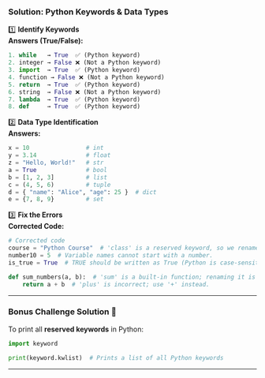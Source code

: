 ### **Solution: Python Keywords & Data Types**

1️⃣ **Identify Keywords**  
 **Answers (True/False):**

```python
1. while   → True  ✅ (Python keyword)
2. integer → False ❌ (Not a Python keyword)
3. import  → True  ✅ (Python keyword)
4. function → False ❌ (Not a Python keyword)
5. return  → True  ✅ (Python keyword)
6. string  → False ❌ (Not a Python keyword)
7. lambda  → True  ✅ (Python keyword)
8. def     → True  ✅ (Python keyword)
```

2️⃣ **Data Type Identification**  
 **Answers:**

```python
x = 10                # int
y = 3.14              # float
z = "Hello, World!"   # str
a = True              # bool
b = [1, 2, 3]         # list
c = (4, 5, 6)         # tuple
d = { "name": "Alice", "age": 25 }  # dict
e = {7, 8, 9}         # set
```

3️⃣ **Fix the Errors**  
 **Corrected Code:**

```python
# Corrected code
course = "Python Course"  # 'class' is a reserved keyword, so we rename it.
number10 = 5  # Variable names cannot start with a number.
is_true = True  # TRUE should be written as True (Python is case-sensitive).

def sum_numbers(a, b):  # 'sum' is a built-in function; renaming it is better.
    return a + b  # 'plus' is incorrect; use '+' instead.
```

---

### **Bonus Challenge Solution 🎯**

To print all **reserved keywords** in Python:

```python
import keyword

print(keyword.kwlist)  # Prints a list of all Python keywords
```

---
